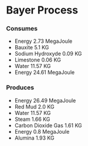 # Bayer Process

### Consumes

 - Energy 2.73 MegaJoule
 - Bauxite 5.1 KG
 - Sodium Hydroxyde 0.09 KG
 - Limestone 0.06 KG
 - Water 11.57 KG
 - Energy 24.61 MegaJoule


### Produces

 - Energy 26.49 MegaJoule
 - Red Mud 2.0 KG
 - Water 11.57 KG
 - Steam 1.66 KG
 - Carbon Dioxide Gas 1.61 KG
 - Energy 0.8 MegaJoule
 - Alumina 1.93 KG
